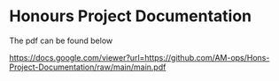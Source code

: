 # Honours Project Documentation

The pdf can be found below

https://docs.google.com/viewer?url=https://github.com/AM-ops/Hons-Project-Documentation/raw/main/main.pdf

